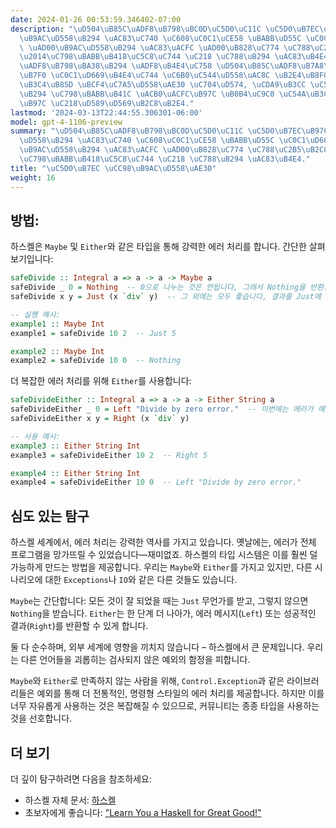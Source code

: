 ```yaml
---
date: 2024-01-26 00:53:59.346402-07:00
description: "\uD504\uB85C\uADF8\uB798\uBC0D\uC5D0\uC11C \uC5D0\uB7EC\uB97C \uCC98\
  \uB9AC\uD558\uB294 \uAC83\uC740 \uC608\uC0C1\uCE58 \uBABB\uD55C \uC0C1\uD669\uC744\
  \ \uAD00\uB9AC\uD558\uB294 \uAC83\uACFC \uAD00\uB828\uC774 \uC788\uC2B5\uB2C8\uB2E4\
  \u2014\uC798\uBABB\uB418\uC5C8\uC744 \uC218 \uC788\uB294 \uAC83\uB4E4. \uD504\uB85C\
  \uADF8\uB798\uBA38\uB294 \uADF8\uB4E4\uC758 \uD504\uB85C\uADF8\uB7A8\uC774 \uC774\
  \uB7F0 \uC0C1\uD669\uB4E4\uC744 \uC6B0\uC544\uD558\uAC8C \uB2E4\uB8F0 \uC218 \uC788\
  \uB3C4\uB85D \uBCF4\uC7A5\uD558\uAE30 \uC704\uD574, \uCDA9\uB3CC \uC5C6\uC774 \uB610\
  \uB294 \uC798\uBABB\uB41C \uACB0\uACFC\uB97C \uB0B4\uC9C0 \uC54A\uB3C4\uB85D \uC774\
  \uB97C \uC218\uD589\uD569\uB2C8\uB2E4."
lastmod: '2024-03-13T22:44:55.306301-06:00'
model: gpt-4-1106-preview
summary: "\uD504\uB85C\uADF8\uB798\uBC0D\uC5D0\uC11C \uC5D0\uB7EC\uB97C \uCC98\uB9AC\
  \uD558\uB294 \uAC83\uC740 \uC608\uC0C1\uCE58 \uBABB\uD55C \uC0C1\uD669\uC744 \uAD00\
  \uB9AC\uD558\uB294 \uAC83\uACFC \uAD00\uB828\uC774 \uC788\uC2B5\uB2C8\uB2E4\u2014\
  \uC798\uBABB\uB418\uC5C8\uC744 \uC218 \uC788\uB294 \uAC83\uB4E4."
title: "\uC5D0\uB7EC \uCC98\uB9AC\uD558\uAE30"
weight: 16
---
```


## 방법:
하스켈은 `Maybe` 및 `Either`와 같은 타입을 통해 강력한 에러 처리를 합니다. 간단한 살펴보기입니다:

```Haskell
safeDivide :: Integral a => a -> a -> Maybe a
safeDivide _ 0 = Nothing  -- 0으로 나누는 것은 안됩니다, 그래서 Nothing을 반환합니다.
safeDivide x y = Just (x `div` y)  -- 그 외에는 모두 좋습니다, 결과를 Just에 넣어서 반환합니다.

-- 실행 예시:
example1 :: Maybe Int
example1 = safeDivide 10 2  -- Just 5

example2 :: Maybe Int
example2 = safeDivide 10 0  -- Nothing
```

더 복잡한 에러 처리를 위해 `Either`를 사용합니다:

```Haskell
safeDivideEither :: Integral a => a -> a -> Either String a
safeDivideEither _ 0 = Left "Divide by zero error."  -- 이번에는 에러가 메시지를 가지고 있습니다.
safeDivideEither x y = Right (x `div` y)

-- 사용 예시:
example3 :: Either String Int
example3 = safeDivideEither 10 2  -- Right 5

example4 :: Either String Int
example4 = safeDivideEither 10 0  -- Left "Divide by zero error."
```

## 심도 있는 탐구
하스켈 세계에서, 에러 처리는 강력한 역사를 가지고 있습니다. 옛날에는, 에러가 전체 프로그램을 망가뜨릴 수 있었습니다—재미없죠. 하스켈의 타입 시스템은 이를 훨씬 덜 가능하게 만드는 방법을 제공합니다. 우리는 `Maybe`와 `Either`를 가지고 있지만, 다른 시나리오에 대한 `Exceptions`나 `IO`와 같은 다른 것들도 있습니다.

`Maybe`는 간단합니다: 모든 것이 잘 되었을 때는 `Just` 무언가를 받고, 그렇지 않으면 `Nothing`을 받습니다. `Either`는 한 단계 더 나아가, 에러 메시지(`Left`) 또는 성공적인 결과(`Right`)를 반환할 수 있게 합니다.

둘 다 순수하며, 외부 세계에 영향을 끼치지 않습니다 – 하스켈에서 큰 문제입니다. 우리는 다른 언어들을 괴롭히는 검사되지 않은 예외의 함정을 피합니다.

`Maybe`와 `Either`로 만족하지 않는 사람을 위해, `Control.Exception`과 같은 라이브러리들은 예외를 통해 더 전통적인, 명령형 스타일의 에러 처리를 제공합니다. 하지만 이를 너무 자유롭게 사용하는 것은 복잡해질 수 있으므로, 커뮤니티는 종종 타입을 사용하는 것을 선호합니다.

## 더 보기
더 깊이 탐구하려면 다음을 참조하세요:

- 하스켈 자체 문서: [하스켈](https://haskell.org/documentation)
- 초보자에게 좋습니다: ["Learn You a Haskell for Great Good!"](http://learnyouahaskell.com/)
